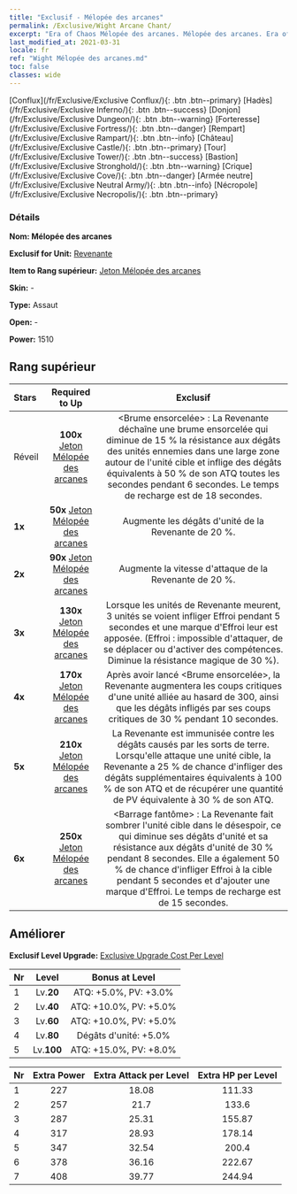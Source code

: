 ```yaml
---
title: "Exclusif - Mélopée des arcanes"
permalink: /Exclusive/Wight Arcane Chant/
excerpt: "Era of Chaos Mélopée des arcanes. Mélopée des arcanes. Era of Chaos Exclusif Mélopée des arcanes. Revenante Exclusif."
last_modified_at: 2021-03-31
locale: fr
ref: "Wight Mélopée des arcanes.md"
toc: false
classes: wide
---
```

 [Conflux](/fr/Exclusive/Exclusive Conflux/){: .btn .btn--primary} [Hadès](/fr/Exclusive/Exclusive Inferno/){: .btn .btn--success} [Donjon](/fr/Exclusive/Exclusive Dungeon/){: .btn .btn--warning} [Forteresse](/fr/Exclusive/Exclusive Fortress/){: .btn .btn--danger} [Rempart](/fr/Exclusive/Exclusive Rampart/){: .btn .btn--info} [Château](/fr/Exclusive/Exclusive Castle/){: .btn .btn--primary} [Tour](/fr/Exclusive/Exclusive Tower/){: .btn .btn--success} [Bastion](/fr/Exclusive/Exclusive Stronghold/){: .btn .btn--warning} [Crique](/fr/Exclusive/Exclusive Cove/){: .btn .btn--danger} [Armée neutre](/fr/Exclusive/Exclusive Neutral Army/){: .btn .btn--info} [Nécropole](/fr/Exclusive/Exclusive Necropolis/){: .btn .btn--primary} 

### Détails
 **Nom: Mélopée des arcanes** 

 **Exclusif for Unit:** [Revenante](/fr/units/Wight/) 

 **Item to Rang supérieur:** [Jeton Mélopée des arcanes](/fr/Items/con_915/)

 **Skin:** -

 **Type:** Assaut

 **Open:** -

 **Power:** 1510

## Rang supérieur

  |     Stars    |  Required to Up | Exclusif |
  |:-------------|:---------------:|:---------------:|
  |  Réveil  | **100x** [Jeton Mélopée des arcanes](/fr/Items/con_915/) | <Brume ensorcelée> : La Revenante déchaîne une brume ensorcelée qui diminue de 15 % la résistance aux dégâts des unités ennemies dans une large zone autour de l'unité cible et inflige des dégâts équivalents à 50 % de son ATQ toutes les secondes pendant 6 secondes. Le temps de recharge est de 18 secondes. |
  | **1x** <i class="fas fa-star"/> | **50x** [Jeton Mélopée des arcanes](/fr/Items/con_915/) | Augmente les dégâts d'unité de la Revenante de 20 %. |
  | **2x** <i class="fas fa-star"/> | **90x** [Jeton Mélopée des arcanes](/fr/Items/con_915/) | Augmente la vitesse d'attaque de la Revenante de 20 %. |
  | **3x** <i class="fas fa-star"/> | **130x** [Jeton Mélopée des arcanes](/fr/Items/con_915/) | Lorsque les unités de Revenante meurent, 3 unités se voient infliger Effroi pendant 5 secondes et une marque d'Effroi leur est apposée. (Effroi : impossible d'attaquer, de se déplacer ou d'activer des compétences. Diminue la résistance magique de 30 %). |
  | **4x** <i class="fas fa-star"/> | **170x** [Jeton Mélopée des arcanes](/fr/Items/con_915/) | Après avoir lancé <Brume ensorcelée>, la Revenante augmentera les coups critiques d'une unité alliée au hasard de 300, ainsi que les dégâts infligés par ses coups critiques de 30 % pendant 10 secondes. |
  | **5x** <i class="fas fa-star"/> | **210x** [Jeton Mélopée des arcanes](/fr/Items/con_915/) | La Revenante est immunisée contre les dégâts causés par les sorts de terre. Lorsqu'elle attaque une unité cible, la Revenante a 25 % de chance d'infliger des dégâts supplémentaires équivalents à 100 % de son ATQ et de récupérer une quantité de PV équivalente à 30 % de son ATQ. |
  | **6x** <i class="fas fa-star"/> | **250x** [Jeton Mélopée des arcanes](/fr/Items/con_915/) | <Barrage fantôme> : La Revenante fait sombrer l'unité cible dans le désespoir, ce qui diminue ses dégâts d'unité et sa résistance aux dégâts d'unité de 30 % pendant 8 secondes. Elle a également 50 % de chance d'infliger Effroi à la cible pendant 5 secondes et d'ajouter une marque d'Effroi. Le temps de recharge est de 15 secondes. |


## Améliorer
 **Exclusif Level Upgrade:** [Exclusive Upgrade Cost Per Level](/Exclusive/ExclusiveUpgradeCostPerLevel/)

  |  Nr  |   Level  | Bonus at Level |
  |:-----|:--------:|:--------------:|
  | 1 | Lv.**20** | ATQ: +5.0%, PV: +3.0% |
  | 2 | Lv.**40** | ATQ: +10.0%, PV: +5.0% |
  | 3 | Lv.**60** | ATQ: +10.0%, PV: +5.0% |
  | 4 | Lv.**80** | Dégâts d'unité: +5.0% |
  | 5 | Lv.**100** | ATQ: +15.0%, PV: +8.0% |


  |  Nr  |  Extra Power | Extra Attack per Level | Extra HP per Level |
  |:-----|:--------:|:--------:|:--------:|
  | 1 | 227 | 18.08 | 111.33 |
  | 2 | 257 | 21.7 | 133.6 |
  | 3 | 287 | 25.31 | 155.87 |
  | 4 | 317 | 28.93 | 178.14 |
  | 5 | 347 | 32.54 | 200.4 |
  | 6 | 378 | 36.16 | 222.67 |
  | 7 | 408 | 39.77 | 244.94 |


